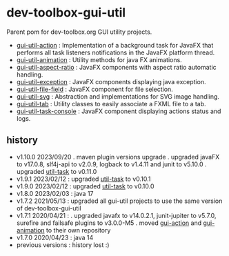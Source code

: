 <!--
  - MIT License
  -
  - Copyright © 2020-2023 dev-toolbox.org
  -
  - Permission is hereby granted, free of charge, to any person obtaining a copy of this software and associated documentation files
  - (the "Software"), to deal in the Software without restriction, including without limitation the rights to use, copy, modify, merge, publish,
  - distribute, sublicense, and/or sell copies of the Software, and to permit persons to whom the Software is furnished to do so, subject to the
  - following conditions:
  -
  - The above copyright notice and this permission notice shall be included in all copies or substantial portions of the Software.
  -
  - THE SOFTWARE IS PROVIDED "AS IS", WITHOUT WARRANTY OF ANY KIND, EXPRESS OR IMPLIED, INCLUDING BUT NOT LIMITED TO THE WARRANTIES OF
  - MERCHANTABILITY, FITNESS FOR A PARTICULAR PURPOSE AND NONINFRINGEMENT. IN NO EVENT SHALL THE AUTHORS OR COPYRIGHT HOLDERS BE LIABLE FOR ANY
  - CLAIM, DAMAGES OR OTHER LIABILITY, WHETHER IN AN ACTION OF CONTRACT, TORT OR OTHERWISE, ARISING FROM, OUT OF OR IN CONNECTION WITH THE SOFTWARE
  - OR THE USE OR OTHER DEALINGS IN THE SOFTWARE.
  -->

dev-toolbox-gui-util
====================

Parent pom for dev-toolbox.org GUI utility projects.

- [gui-util-action](https://github.com/javarno/dev-toolbox-gui-util-action) : Implementation of a background task for JavaFX that performs all task listeners notifications in the JavaFX platform thread.
- [gui-util-animation](https://github.com/javarno/dev-toolbox-gui-util-animation) : Utility methods for java FX animations.
- [gui-util-aspect-ratio](https://github.com/javarno/dev-toolbox-gui-util-aspect-ratio) : JavaFX components with aspect ratio automatic handling.
- [gui-util-exception](https://github.com/javarno/dev-toolbox-gui-util-exception) : JavaFX components displaying java exception.
- [gui-util-file-field](https://github.com/javarno/dev-toolbox-gui-util-file-field) : JavaFX component for file selection.
- [gui-util-svg](https://github.com/javarno/dev-toolbox-gui-util-svg) : Abstraction and implementations for SVG image handling.
- [gui-util-tab](https://github.com/javarno/dev-toolbox-gui-util-tab) : Utility classes to easily associate a FXML file to a tab.
- [gui-util-task-console](https://github.com/javarno/dev-toolbox-gui-util-task-console) : JavaFX component displaying actions status and logs.

history
-------
- v1.10.0 2023/09/20
 . maven plugin versions upgrade
 . upgraded javaFX to v17.0.8, slf4j-api to v2.0.9, logback to v1.4.11 and junit to v5.10.0
 . upgraded [util-task](https://github.com/javarno/dev-toolbox-util-task) to v0.11.0
- v1.9.1 2023/02/12 : upgraded [util-task](https://github.com/javarno/dev-toolbox-util-task) to v0.10.1
- v1.9.0 2023/02/12 : upgraded [util-task](https://github.com/javarno/dev-toolbox-util-task) to v0.10.0
- v1.8.0 2023/02/03 : java 17
- v1.7.2 2021/05/13 : upgraded all gui-util projects to use the same version of dev-toolbox-gui-util
- v1.7.1 2020/04/21 :
  . upgraded javafx to v14.0.2.1, junit-jupiter to v5.7.0, surefire and failsafe plugins to v3.0.0-M5
  . moved [gui-action](https://github.com/javarno/dev-toolbox-gui-util-action) and [gui-animation](https://github.com/javarno/dev-toolbox-gui-util-animation) to their own repository
- v1.7.0 2020/04/23 : java 14
- previous versions : history lost :)